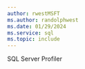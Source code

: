 ```yaml
---
author: rwestMSFT
ms.author: randolphwest
ms.date: 01/29/2024
ms.service: sql
ms.topic: include
---
```

 SQL Server Profiler 

